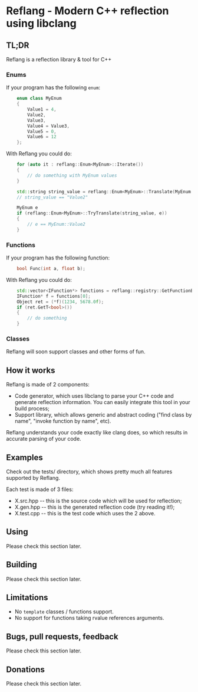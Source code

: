 # Reflang - Modern C++ reflection using libclang

## TL;DR
Reflang is a reflection library & tool for C++

### Enums
If your program has the following `enum`:

```cpp
	enum class MyEnum
	{
		Value1 = 4,
		Value2,
		Value3,
		Value4 = Value3,
		Value5 = 0,
		Value6 = 12
	};
```

With Reflang you could do:

```cpp
	for (auto it : reflang::Enum<MyEnum>::Iterate())
	{
		// do something with MyEnum values
	}

	std::string string_value = reflang::Enum<MyEnum>::Translate(MyEnum::Value2);
	// string_value == "Value2"

	MyEnum e
	if (reflang::Enum<MyEnum>::TryTranslate(string_value, e))
	{
		// e == MyEnum::Value2
	}
```

### Functions
If your program has the following function:

```cpp
	bool Func(int a, float b);
```

With Reflang you could do:

```cpp
	std::vector<IFunction*> functions = reflang::registry::GetFunctionByName("Func");
	IFunction* f = functions[0];
	Object ret = (*f)(1234, 5678.0f);
	if (ret.GetT<bool>())
	{
		// do something
	}
```

### Classes
Reflang will soon support classes and other forms of fun.

## How it works
Reflang is made of 2 components:
* Code generator, which uses libclang to parse your C++ code and generate
  reflection information. You can easily integrate this tool in your build
  process;
* Support library, which allows generic and abstract coding ("find class by
  name", "invoke function by name", etc).

Reflang understands your code exactly like clang does, so which results in
accurate parsing of your code.

## Examples
Check out the tests/ directory, which shows pretty much all features supported
by Reflang.

Each test is made of 3 files:
* X.src.hpp -- this is the source code which will be used for reflection;
* X.gen.hpp -- this is the generated reflection code (try reading it!);
* X.test.cpp -- this is the test code which uses the 2 above.

## Using
Please check this section later.

## Building
Please check this section later.

## Limitations
* No `template` classes / functions support.
* No support for functions taking rvalue references arguments.

## Bugs, pull requests, feedback
Please check this section later.

## Donations
Please check this section later.
